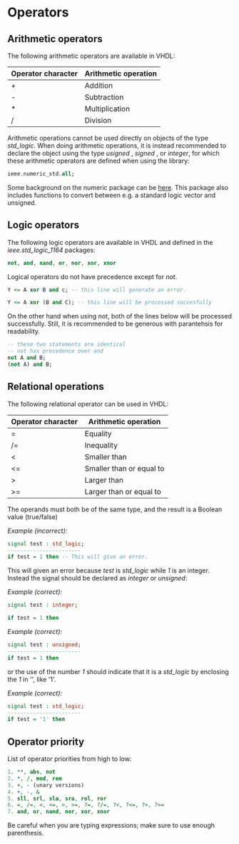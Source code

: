 # Operators

## Arithmetic operators

The following arithmetic operators are available in VHDL:



| Operator character | Arithmetic operation |
| ------------------ | -------------------- |
| +                  | Addition             |
| -                  | Subtraction          |
| *                  | Multiplication       |
| /                  | Division             |

Arithmetic operations cannot be used directly on objects of the type *std_logic*. When doing arithmetic operations, it is instead recommended to declare the object using the type *usigned* , *signed* , or *integer*, for which these arithmetic operators are defined when using the library:

```vhdl
ieee.numeric_std.all;
```

Some background on the numeric package can be [here](https://www.doulos.com/knowhow/vhdl/vhdl-vector-arithmetic-using-numeric_std/). This package also includes functions to convert between e.g. a standard logic vector and unsigned.

## Logic operators 

The following logic operators are available in VHDL and defined in the *ieee.std_logic_1164* packages:

```vhdl
not, and, nand, or, nor, xor, xnor
```

Logical operators do not have precedence except for *not*.

```vhdl
Y <= A xor B and c; -- this line will generate an error.

Y <= A xor (B and C); -- this line will be processed succesfully
```

On the other hand when using *not*, both of the lines below will be processed successfully. Still, it is recommended to be generous with parantehsis for readability.

```vhdl
-- these two statements are identical
-- not has precedence over and
not A and B;
(not A) and B;
```


## Relational operations

The following relational operator can be used in VHDL:

| Operator character | Arithmetic operation     |
| ------------------ | ------------------------ |
| =                  | Equality                 |
| /=                 | Inequality               |
| <                  | Smaller than             |
| <=                 | Smaller than or equal to |
| >                  | Larger than              |
| >=                 | Larger than or equal to  |


The operands must both be of the same type, and the result is a Boolean value (true/false)

_Example (incorrect):_

```vhdl
signal test : std_logic;
-----------------------
if test = 1 then -- This will give an error.
```


This will given an error because *test* is *std_logic* while *1* is an integer. Instead the signal should be declared as *integer* or *unsigned*:

_Example (correct):_
```vhdl
signal test : integer;

if test = 1 then
```

_Example (correct):_
```vhdl
signal test : unsigned;
-----------------------
if test = 1 then
```

or the use of the number *1* should indicate that it is a *std_logic* by enclosing the *1* in '', like '1'.


_Example (correct):_

```vhdl
signal test : std_logic;
-----------------------
if test = '1' then
```


## Operator priority 

List of operator priorities from high to low:

```vhdl
1. **, abs, not
2. *, /, mod, rem
3. +, - (unary versions)
4. +, -, &
5. sll, srl, sla, sra, rol, ror
6. =, /=, <, <=, >, >=, ?=, ?/=, ?<, ?<=, ?>, ?>=
7. and, or, nand, nor, xor, xnor
```

Be careful when you are typing expressions; make sure to use enough parenthesis.
